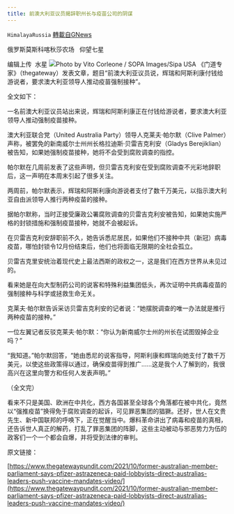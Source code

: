 ```yaml
---
title: 前澳大利亚议员揭辞职州长与疫苗公司的阴谋
---
```

`HimalayaRussia` [轉載自GNews](https://gnews.org/zh-hans/1571504/)

俄罗斯莫斯科喀秋莎农场   仰望七星

编辑上传  水星
![](https://assets.gnews.org/wp-content/uploads/2021/10/A.jpg)Photo by Vito Corleone / SOPA Images/Sipa USA
《门道专家》（thegateway）发表文章，题目“前澳大利亚议员说，辉瑞和阿斯利康付钱给游说者，要求澳大利亚领导人推动疫苗强制接种”。

全文如下：

一名前澳大利亚议员站出来说，辉瑞和阿斯利康正在付钱给游说者，要求澳大利亚领导人推动强制疫苗接种。

澳大利亚联合党（United Australia Party）领导人克莱夫·帕尔默（Clive Palmer）声称，被罢免的新南威尔士州州长格拉迪斯·贝雷吉克利安（Gladys Berejiklian）被告知，如果她强制疫苗接种，她将不会受到腐败调查的指控。

帕尔默在几周前发表了这些声明，但贝雷吉克利安在受到腐败调查不光彩地辞职后，这一声明在本周末引起了很多关注。

两周前，帕尔默表示，辉瑞和阿斯利康向游说者支付了数千万美元，以指示澳大利亚自由派领导人推行两种疫苗的接种。

据帕尔默称，当时正接受廉政公署腐败调查的贝雷吉克利安被告知，如果她实施严格的封锁措施和强制疫苗接种，她就不会被起诉。

在贝雷吉克利安辞职前不久，她告诉悉尼居民，如果他们不接种中共（新冠）病毒疫苗，哪怕封锁令12月份结束后，他们也将面临无限期的全社会孤立。

贝雷吉克里安统治着现代史上最法西斯的政权之一，这是我们在西方世界从未见过的。

看来她是在向大型制药公司的说客和特殊利益集团低头，再次证明中共病毒疫苗的强制接种与科学或拯救生命无关。

克莱夫·帕尔默告诉采访贝雷吉克利安的记者说：“她摆脱调查的唯一办法就是推行两种疫苗的接种。”

一位左翼记者反驳克莱夫·帕尔默：“你认为新南威尔士州的州长在试图毁掉企业吗？”

“我知道。”帕尔默回答，“她由悉尼的说客指导，阿斯利康和辉瑞向她支付了数千万美元，以使这些政策得以通过，确保疫苗得到推广……这是我个人了解到的，我很高兴在这里向警方和任何人发表声明。”

（全文完）

看来不只是美国、欧洲在中共化，西方各国甚至全球各个角落都在被中共化，竟然以“强推疫苗”换得免于腐败调查的起诉，可见罪恶集团的猖獗。还好，世人在文贵先生、新中国联邦的呼唤下，正在觉醒当中。爆料革命讲出了病毒和疫苗的真相，还告诉世人真正的解药，打乱了罪恶集团的阵脚，这些主动被动与邪恶势力为伍的政客们一个一个都会自爆，并将受到法律的审判。

原文链接：

[https://www.thegatewaypundit.com/2021/10/former-australian-member-parliament-says-pfizer-astrazeneca-paid-lobbyists-direct-australias-leaders-push-vaccine-mandates-video/](https://www.thegatewaypundit.com/2021/10/former-australian-member-parliament-says-pfizer-astrazeneca-paid-lobbyists-direct-australias-leaders-push-vaccine-mandates-video/)
